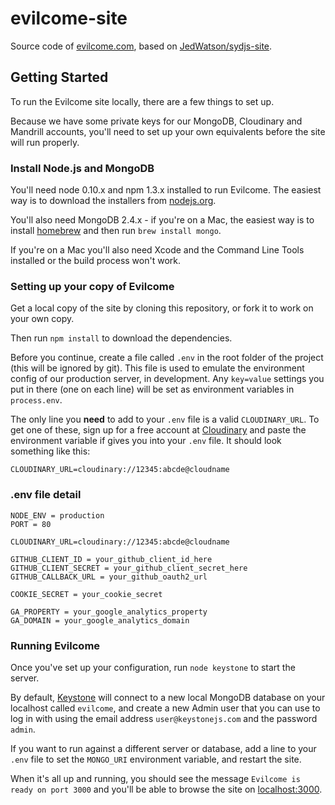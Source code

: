 evilcome-site
=============

Source code of [evilcome.com](http://evilcome.com), based on [JedWatson/sydjs-site](https://github.com/JedWatson/sydjs-site).

## Getting Started

To run the Evilcome site locally, there are a few things to set up.

Because we have some private keys for our MongoDB, Cloudinary and Mandrill accounts, you'll need to set up your own equivalents before the site will run properly.

### Install Node.js and MongoDB

You'll need node 0.10.x and npm 1.3.x installed to run Evilcome. The easiest way is to download the installers from [nodejs.org](http://nodejs.org).

You'll also need MongoDB 2.4.x - if you're on a Mac, the easiest way is to install [homebrew](http://brew.sh) and then run `brew install mongo`.

If you're on a Mac you'll also need Xcode and the Command Line Tools installed or the build process won't work.

### Setting up your copy of Evilcome

Get a local copy of the site by cloning this repository, or fork it to work on your own copy.

Then run `npm install` to download the dependencies.

Before you continue, create a file called `.env` in the root folder of the project (this will be ignored by git). This file is used to emulate the environment config of our production server, in development. Any `key=value` settings you put in there (one on each line) will be set as environment variables in `process.env`.

The only line you **need** to add to your `.env` file is a valid `CLOUDINARY_URL`. To get one of these, sign up for a free account at [Cloudinary](http://cloudinary.com) and paste the environment variable if gives you into your `.env` file. It should look something like this:

	CLOUDINARY_URL=cloudinary://12345:abcde@cloudname
	
### .env file detail

	NODE_ENV = production
	PORT = 80

	CLOUDINARY_URL=cloudinary://12345:abcde@cloudname

	GITHUB_CLIENT_ID = your_github_client_id_here
	GITHUB_CLIENT_SECRET = your_github_client_secret_here
	GITHUB_CALLBACK_URL = your_github_oauth2_url

	COOKIE_SECRET = your_cookie_secret

	GA_PROPERTY = your_google_analytics_property
	GA_DOMAIN = your_google_analytics_domain

### Running Evilcome

Once you've set up your configuration, run `node keystone` to start the server.

By default, [Keystone](http://keystonejs.com) will connect to a new local MongoDB database on your localhost called `evilcome`, and create a new Admin user that you can use to log in with using the email address `user@keystonejs.com` and the password `admin`.

If you want to run against a different server or database, add a line to your `.env` file to set the `MONGO_URI` environment variable, and restart the site.

When it's all up and running, you should see the message `Evilcome is ready on port 3000` and you'll be able to browse the site on [localhost:3000](http://localhost:3000).